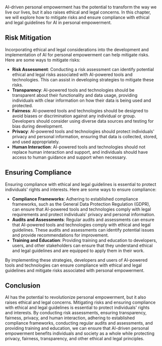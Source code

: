 
AI-driven personal empowerment has the potential to transform the way we live our lives, but it also raises ethical and legal concerns. In this chapter, we will explore how to mitigate risks and ensure compliance with ethical and legal guidelines for AI in personal empowerment.

Risk Mitigation
---------------

Incorporating ethical and legal considerations into the development and implementation of AI for personal empowerment can help mitigate risks. Here are some ways to mitigate risks:

* **Risk Assessment**: Conducting a risk assessment can identify potential ethical and legal risks associated with AI-powered tools and technologies. This can assist in developing strategies to mitigate these risks.
* **Transparency**: AI-powered tools and technologies should be transparent about their functionality and data usage, providing individuals with clear information on how their data is being used and protected.
* **Fairness**: AI-powered tools and technologies should be designed to avoid biases or discrimination against any individual or group. Developers should consider using diverse data sources and testing for bias during development.
* **Privacy**: AI-powered tools and technologies should protect individuals' privacy and personal information, ensuring that data is collected, stored, and used appropriately.
* **Human Interaction**: AI-powered tools and technologies should not replace human interaction and support, and individuals should have access to human guidance and support when necessary.

Ensuring Compliance
-------------------

Ensuring compliance with ethical and legal guidelines is essential to protect individuals' rights and interests. Here are some ways to ensure compliance:

* **Compliance Frameworks**: Adhering to established compliance frameworks, such as the General Data Protection Regulation (GDPR), can ensure that AI-powered tools and technologies comply with legal requirements and protect individuals' privacy and personal information.
* **Audits and Assessments**: Regular audits and assessments can ensure that AI-powered tools and technologies comply with ethical and legal guidelines. These audits and assessments can identify potential issues and provide recommendations for improvement.
* **Training and Education**: Providing training and education to developers, users, and other stakeholders can ensure that they understand ethical and legal guidelines and are equipped to apply them in their work.

By implementing these strategies, developers and users of AI-powered tools and technologies can ensure compliance with ethical and legal guidelines and mitigate risks associated with personal empowerment.

Conclusion
----------

AI has the potential to revolutionize personal empowerment, but it also raises ethical and legal concerns. Mitigating risks and ensuring compliance with ethical and legal guidelines is essential to protect individuals' rights and interests. By conducting risk assessments, ensuring transparency, fairness, privacy, and human interaction, adhering to established compliance frameworks, conducting regular audits and assessments, and providing training and education, we can ensure that AI-driven personal empowerment benefits individuals and society as a whole while protecting privacy, fairness, transparency, and other ethical and legal principles.
